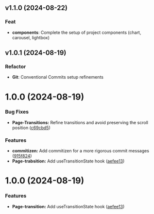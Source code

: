 ## v1.1.0 (2024-08-22)

### Feat

- **components**: Complete the setup of project components (chart, carousel, lightbox)

## v1.0.1 (2024-08-19)

### Refactor

- **Git**: Conventional Commits setup refinements

# 1.0.0 (2024-08-19)


### Bug Fixes

* **Page-Transitions:** Refine transitions and avoid preserving the scroll position ([c69cbd5](https://github.com/gatsbyjs/gatsby-starter-hello-world/commit/c69cbd5671dd04c43e1b53e079ba1a53ac5a9582))


### Features

* **commitizen:** Add commitizen for a more rigorous commit messages ([915f824](https://github.com/gatsbyjs/gatsby-starter-hello-world/commit/915f82438894b7bd495e4ce455c1b824ae3f48b2))
* **Page-trabsition:** Add useTransitionState hook ([aefee13](https://github.com/gatsbyjs/gatsby-starter-hello-world/commit/aefee13ef92854fb192eb7e6e0036975b20172ef))



# 1.0.0 (2024-08-19)


### Features

* **Page-transition:** Add useTransitionState hook ([aefee13](https://github.com/gatsbyjs/gatsby-starter-hello-world/commit/aefee13ef92854fb192eb7e6e0036975b20172ef))



